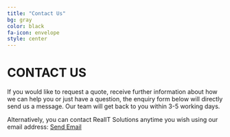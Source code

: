 ```yaml
---
title: "Contact Us"
bg: gray
color: black
fa-icon: envelope
style: center
---
```


# **CONTACT US**

If you would like to request a quote, receive further information about how we can help you or just have a question, the enquiry form below will directly send us a message. Our team will get back to you within 3-5 working days.

<div id="formkeep-embed" data-formkeep-url="https://formkeep.com/p/4e5d7ff4cba1fbb7d938d84838efc1f6?embedded=1"></div>

<script type="text/javascript" src="https://pym.nprapps.org/pym.v1.min.js"></script>
<script type="text/javascript" src="https://formkeep-production-herokuapp-com.global.ssl.fastly.net/formkeep-embed.js"></script>

<!-- Get notified when the form is submitted, add your own code below: -->
<script>
const formkeepEmbed = document.querySelector('#formkeep-embed')

formkeepEmbed.addEventListener('formkeep-embed:submitting', _event => {
  console.log('Submitting form...')
})

formkeepEmbed.addEventListener('formkeep-embed:submitted', _event => {
  console.log('Submitted form...')
})
</script>

Alternatively, you can contact RealIT Solutions anytime you wish using our email address: [Send Email](mailto://contact@realitsolutions.com.au)